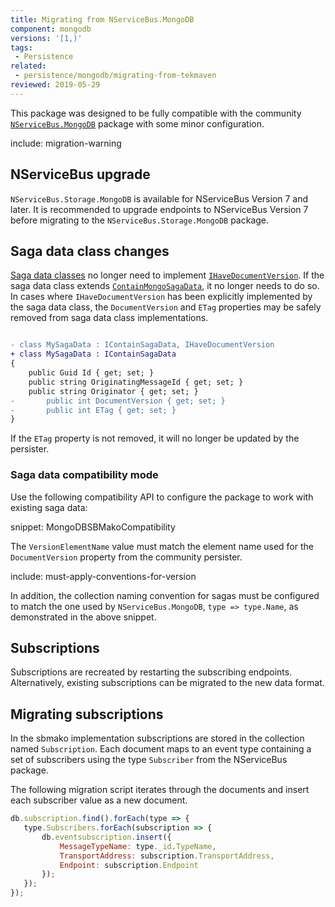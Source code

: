 ```yaml
---
title: Migrating from NServiceBus.MongoDB
component: mongodb
versions: '[1,)'
tags:
 - Persistence
related:
 - persistence/mongodb/migrating-from-tekmaven
reviewed: 2019-05-29
---
```


This package was designed to be fully compatible with the community [`NServiceBus.MongoDB`](https://github.com/sbmako/NServiceBus.MongoDB) package with some minor configuration.

include: migration-warning


## NServiceBus upgrade

`NServiceBus.Storage.MongoDB` is available for NServiceBus Version 7 and later. It is recommended to upgrade endpoints to NServiceBus Version 7 before migrating to the `NServiceBus.Storage.MongoDB` package.


## Saga data class changes

[Saga data classes](/nservicebus/sagas/#long-running-means-stateful) no longer need to implement [`IHaveDocumentVersion`](https://github.com/sbmako/NServiceBus.MongoDB#sagas). If the saga data class extends [`ContainMongoSagaData`](https://github.com/sbmako/NServiceBus.MongoDB#sagas), it no longer needs to do so. In cases where `IHaveDocumentVersion` has been explicitly implemented by the saga data class, the `DocumentVersion` and `ETag` properties may be safely removed from saga data class implementations.

```diff

- class MySagaData : IContainSagaData, IHaveDocumentVersion
+ class MySagaData : IContainSagaData
{
	public Guid Id { get; set; }
	public string OriginatingMessageId { get; set; }
	public string Originator { get; set; }
-       public int DocumentVersion { get; set; }
-       public int ETag { get; set; }
}

```

If the `ETag` property is not removed, it will no longer be updated by the persister.


### Saga data compatibility mode

Use the following compatibility API to configure the package to work with existing saga data:

snippet: MongoDBSBMakoCompatibility

The `VersionElementName` value must match the element name used for the `DocumentVersion` property from the community persister.

include: must-apply-conventions-for-version

In addition, the collection naming convention for sagas must be configured to match the one used by `NServiceBus.MongoDB`, `type => type.Name`, as demonstrated in the above snippet.


## Subscriptions

Subscriptions are recreated by restarting the subscribing endpoints. Alternatively, existing subscriptions can be migrated to the new data format.


## Migrating subscriptions

In the sbmako implementation subscriptions are stored in the collection named `Subscription`. Each document maps to an event type containing a set of subscribers using the type `Subscriber` from the NServiceBus package.

The following migration script iterates through the documents and insert each subscriber value as a new document.

```javascript
db.subscription.find().forEach(type => {
   type.Subscribers.forEach(subscription => {
       db.eventsubscription.insert({
           MessageTypeName: type._id.TypeName,
           TransportAddress: subscription.TransportAddress,
           Endpoint: subscription.Endpoint
       });
   });
});
```
